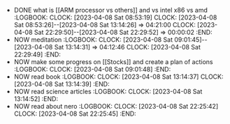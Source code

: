 - DONE what is [[ARM processor vs others]] and vs intel x86 vs amd
  :LOGBOOK:
  CLOCK: [2023-04-08 Sat 08:53:19]
  CLOCK: [2023-04-08 Sat 08:53:26]--[2023-04-08 Sat 13:14:26] =>  04:21:00
  CLOCK: [2023-04-08 Sat 22:29:50]--[2023-04-08 Sat 22:29:52] =>  00:00:02
  :END:
- NOW meditation
  :LOGBOOK:
  CLOCK: [2023-04-08 Sat 09:01:45]--[2023-04-08 Sat 13:14:31] =>  04:12:46
  CLOCK: [2023-04-08 Sat 22:29:49]
  :END:
- NOW make some progress on [[Stocks]] and create a plan of actions
  :LOGBOOK:
  CLOCK: [2023-04-08 Sat 09:01:48]
  :END:
- NOW read book
  :LOGBOOK:
  CLOCK: [2023-04-08 Sat 13:14:37]
  CLOCK: [2023-04-08 Sat 13:14:39]
  :END:
- NOW read science articles
  :LOGBOOK:
  CLOCK: [2023-04-08 Sat 13:14:52]
  :END:
- NOW read about nero
  :LOGBOOK:
  CLOCK: [2023-04-08 Sat 22:25:42]
  CLOCK: [2023-04-08 Sat 22:25:45]
  :END:
